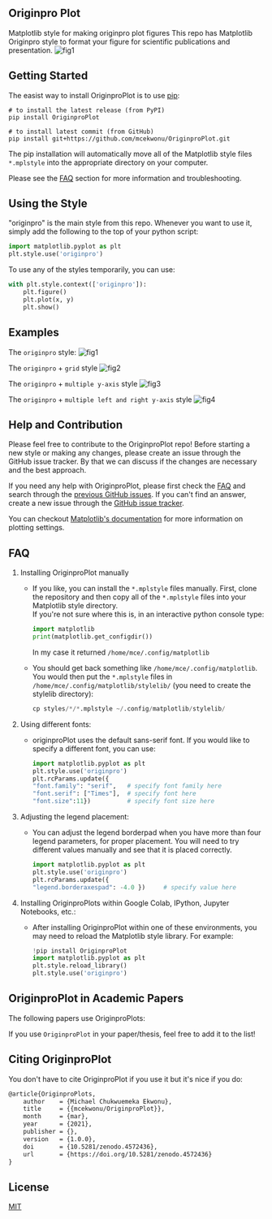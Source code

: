 ## Originpro Plot
Matplotlib style for making originpro plot figures
This repo has Matplotlib Originpro style to format your figure for scientific publications and presentation.
![fig1](https://github.com/mcekwonu/OriginproPlot/blob/main/examples/figures/fig1.png)

## Getting Started
The easist way to install OriginproPlot is to use [pip](https://pip.pypa.io/en/stable/): 
```
# to install the latest release (from PyPI) 
pip install OriginproPlot

# to install latest commit (from GitHub)
pip install git+https://github.com/mcekwonu/OriginproPlot.git
```

The pip installation will automatically move all of the Matplotlib style files ```*.mplstyle``` into the appropriate directory on your computer.

Please see the [FAQ](https://github.com/mcekwonu/OriginproPlot#faq) section for more information and troubleshooting.

## Using the Style

"originpro" is the main style from this repo. Whenever you want to use it, simply add the following to the top of your python script:

```python
import matplotlib.pyplot as plt
plt.style.use('originpro')
```
To use any of the styles temporarily, you can use:

```python
with plt.style.context(['originpro']):
    plt.figure()
    plt.plot(x, y)
    plt.show()
```

## Examples

The ```originpro``` style:
![fig1](https://github.com/mcekwonu/OriginproPlot/blob/main/examples/figures/fig1.png)

The ```originpro``` + ```grid``` style
![fig2](https://github.com/mcekwonu/OriginproPlot/blob/main/examples/figures/fig2.png)

The ```originpro``` + ```multiple y-axis``` style
![fig3](https://github.com/mcekwonu/OriginproPlot/blob/main/examples/figures/fig3.png)

The ```originpro``` + ```multiple left and right y-axis``` style
![fig4](https://github.com/mcekwonu/OriginproPlot/blob/main/examples/figures/fig4.png)

## Help and Contribution

<p>Please feel free to contribute to the OriginproPlot repo! Before starting a new style or making any changes, please create an issue through the GitHub issue tracker. By that we can discuss if the changes are necessary and the best approach.</p>

If you need any help with OriginproPlot, please first check the [FAQ](https://github.com/mcekwonu/OriginproPlot#faq) and search through the [previous GitHub issues](https://github.com/mcekwonu/OriginproPlot/issues). If you can't find an answer, create a new issue through the [GitHub issue tracker](https://github.com/mcekwonu/OriginproPlot/issues).

You can checkout [Matplotlib's documentation](https://matplotlib.org) for more information on plotting settings.

## FAQ

1. Installing OriginproPlot manually

    * If you like, you can install the ```*.mplstyle``` files manually. First, clone the repository and then copy all of the ```*.mplstyle``` files into your Matplotlib style directory.  
    If you're not sure where this is, in an interactive python console type:

        ```python
        import matplotlib
        print(matplotlib.get_configdir())
        ```
        
        In my case it returned ```/home/mce/.config/matplotlib```
    
    * You should get back something like ```/home/mce/.config/matplotlib```. You would then put the ```*.mplstyle``` files in ```/home/mce/.config/matplotlib/stylelib/``` (you need to create the stylelib directory):

        ```python 
        cp styles/*/*.mplstyle ~/.config/matplotlib/stylelib/
        ```

2. Using different fonts:

    * originproPlot uses the default sans-serif font. If you would like to specify a different font, you can use:
    
        ```python
        import matplotlib.pyplot as plt
        plt.style.use('originpro')
        plt.rcParams.update({
        "font.family": "serif",   # specify font family here
        "font.serif": ["Times"],  # specify font here
        "font.size":11})          # specify font size here
        ```
        
3. Adjusting the legend placement:

    * You can adjust the legend borderpad when you have more than four legend parameters, for proper placement. You will need to try different values manually and see that it is placed correctly.
        ```python
        import matplotlib.pyplot as plt
        plt.style.use('originpro')
        plt.rcParams.update({
        "legend.borderaxespad": -4.0 })     # specify value here
        ```
        
4. Installing OriginproPlots within Google Colab, IPython, Jupyter Notebooks, etc.:
    
    * After installing OriginproPlot within one of these environments, you may need to reload the Matplotlib style library. For example:
    
        ```python
        !pip install OriginproPlot
        import matplotlib.pyplot as plt
        plt.style.reload_library()
        plt.style.use('originpro')
        ```

## OriginproPlot in Academic Papers

The following papers use OriginproPlots:

If you use ```OriginproPlot``` in your paper/thesis, feel free to add it to the list!

## Citing OriginproPlot

You don't have to cite OriginproPlot if you use it but it's nice if you do:

```latex
@article{OriginproPlots,
    author    = {Michael Chukwuemeka Ekwonu},
    title     = {{mcekwonu/OriginproPlot}},
    month     = {mar},
    year      = {2021},
    publisher = {},
    version   = {1.0.0},
    doi       = {10.5281/zenodo.4572436},
    url       = {https://doi.org/10.5281/zenodo.4572436}
}
```

## License

[MIT](https://choosealicense.com/licenses/mit/)

